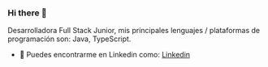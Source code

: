 ### Hi there 👋

Desarrolladora Full Stack Junior, mis principales lenguajes / plataformas de programación son: Java, TypeScript.
 
 - 💼 Puedes encontrarme en Linkedin como:  [Linkedin](https://www.linkedin.com/in/lorena-ramirez-serrano/)
